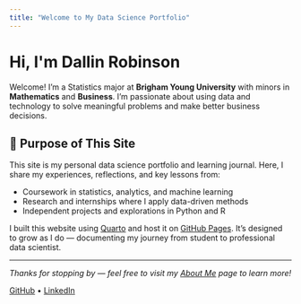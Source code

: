 ```yaml
---
title: "Welcome to My Data Science Portfolio"
---
```


# Hi, I'm Dallin Robinson

Welcome! I’m a Statistics major at **Brigham Young University** with minors in **Mathematics** and **Business**. I’m passionate about using data and technology to solve meaningful problems and make better business decisions.

## 🎯 Purpose of This Site

This site is my personal data science portfolio and learning journal. Here, I share my experiences, reflections, and key lessons from:

- Coursework in statistics, analytics, and machine learning
- Research and internships where I apply data-driven methods
- Independent projects and explorations in Python and R

I built this website using [Quarto](https://quarto.org/) and host it on [GitHub Pages](https://pages.github.com/). It’s designed to grow as I do — documenting my journey from student to professional data scientist.

---

_Thanks for stopping by — feel free to visit my [About Me](about.html) page to learn more!_

[GitHub](https://github.com/dallinrobinson) • [LinkedIn](https://linkedin.com/in/dallin-robinson)
